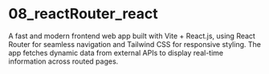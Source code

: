 # 08_reactRouter_react
A fast and modern frontend web app built with Vite + React.js, using React Router for seamless navigation and Tailwind CSS for responsive styling. The app fetches dynamic data from external APIs to display real-time information across routed pages.
